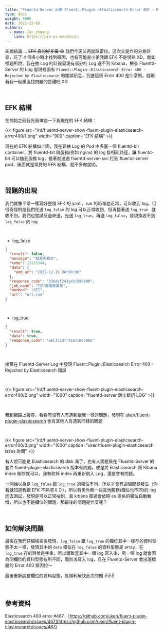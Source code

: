 ```yaml
---
title: "Fluentd-Server 出現 Fluent::Plugin::Elasticsearch Error 400 - Rejected by Elasticsearch 錯誤解決"
type: docs
weight: 9998
date: 2022-12-08
authors:
  - name: Ian_zhuang
    link: https://pin-yi.me/about/
---
```


先說結論 ... ~~EFK 真的好多雷 😆~~ 我們今天又再度踩雷拉，這次又是炸的分身碎骨，花了 4 個多小時才找到原因，也有可能是小弟我跟 EFK 不是很熟 XD。就如標題所說，我在抽 Log 的時候發現有部分的 Log 送不到 Kibana，檢查 Fluentd-Server 的 Log 發現裡面有 `Fluent::Plugin::Elasticsearch Error 400 - Rejected by Elasticsearch` 的錯誤訊息，到底這個 Error 400 是什麼咧，就跟著我一起重溫找問題的苦難吧 XD

<br>

## EFK 結構

在開始之前我先簡單說一下我現在的 EFK 結構：

{{< figure src="/rd/fluentd-server-show-fluent-plugin-elasticsearch-error400/1.png" width="900" caption="EFK 結構" >}}

現在的 EFK 結構如上圖，我在要抽 Log 的 Pod 中多塞一個 fluentd-bit container，將 fluentd-bit 與服務(例如 nginx) 的 log 掛相同路徑，讓 fluentd-bit 可以抽到服務 log，接著就透過 fluentd-server-svc 打到 fluentd-server pod，後面就是常見的 EFK 結構，就不多做說明。

<br>

## 問題的出現

我們就像平常一樣寫好整個 EFK 的 yaml，run 的時候也正常，可以收到 log，但很奇怪的是我們先送 `log_false` 的 log 可以正常收到，但再接著送 `log_true ` 就收不到，我們也嘗試反過來送，先送 `log_true`，再送 `log_false`，發現換收不到 `log_false` 的 log

<br>

- log_false

```json
{
  "result": false,
  "message": "我是馬賽克",
  "code": 11223344,
  "data": {
    "end_at": "2022-12-19 04:09:00"
  },
  "response_code": "326dgf241geh1596489",
  "job_name": "叮叮噹噹聖誕節",
  "method": "GET",
  "url": "url.com"
}
```

<br>

- log_true

```json
{
  "result": true,
  "data": true,
  "response_code": "wkCJl1dfr45671607965"
}
```

<br>

接著在 Fluentd-Server Log 中發現 Fluent::Plugin::Elasticsearch Error 400 - Rejected by Elasticsearch 錯誤

<br>

{{< figure src="/rd/fluentd-server-show-fluent-plugin-elasticsearch-error400/2.png" width="1000" caption="fluentd-server 跳出錯誤 LOG" >}}

<br>

我到網路上搜尋，看看有沒有人有遇到跟我一樣的問題，發現在 [uken/fluent-plugin-elasticsearch](https://github.com/uken/fluent-plugin-elasticsearch/issues/467) 也有其他人有遇到同樣的問題

<br>

{{< figure src="/rd/fluentd-server-show-fluent-plugin-elasticsearch-error400/3.png" width="1000" caption="uken/fluent-plugin-elasticsearch issus 詢問" >}}

有人說可能是 Elasticsearch 的 disk 滿了，也有人說是裝在 Fluentd-Server 的套件 fluent-plugin-elasticsearch 版本有問題，或是將 Elasticsearch 跟 Kibana index 刪除就可以，我有砍掉 index 再重新倒入 Log，還是會有問題。

一開始以為是 `log_false` 跟 `log_true` 的欄位不同，所以才會有這個問題發生（你看就知道我跟 EFK 不熟吧ＸＤ），所以有另外倒一些其他服務(欄位也不同)的 log 進去測試，發現是可以正常抽到，且 kibana 那邊會依照 es 提供的欄位自動新增，所以也不是欄位的問題，那最後的問題是什麼呢？

<br>

## 如何解決問題

最後在我們仔細檢查後發現，`log_false` 跟 `log_true` 的欄位其中一樣存的資料型態不太一樣，發現其中的 `data` 欄位在 `log_false` 的資料型態是 array，在 `log_true` 存的時候是字串，所以導致當其中一個 log 寫入後，另一個 log 就會因為同欄位的資料型態有所不同，而無法寫入 log，且在 Fluentd-Server 會出現標題的 Error 400 原因拉～

最後重新調整欄位的資料型態，就順利解決此次問題 ✌️✌️✌️

<br>

## 參考資料

Elasticsearch 400 error #467：[https://github.com/uken/fluent-plugin-elasticsearch/issues/467](https://github.com/uken/fluent-plugin-elasticsearch/issues/467)
